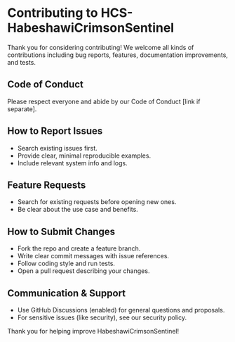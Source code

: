 # Contributing to HCS-HabeshawiCrimsonSentinel
Thank you for considering contributing! We welcome all kinds of contributions including bug reports, features, documentation improvements, and tests.

## Code of Conduct
Please respect everyone and abide by our Code of Conduct [link if separate].

## How to Report Issues
- Search existing issues first.
- Provide clear, minimal reproducible examples.
- Include relevant system info and logs.	

## Feature Requests
- Search for existing requests before opening new ones.
- Be clear about the use case and benefits.

## How to Submit Changes
- Fork the repo and create a feature branch.
- Write clear commit messages with issue references.
- Follow coding style and run tests.
- Open a pull request describing your changes.

## Communication & Support
- Use GitHub Discussions (enabled) for general questions and proposals.
- For sensitive issues (like security), see our security policy.

Thank you for helping improve HabeshawiCrimsonSentinel!

